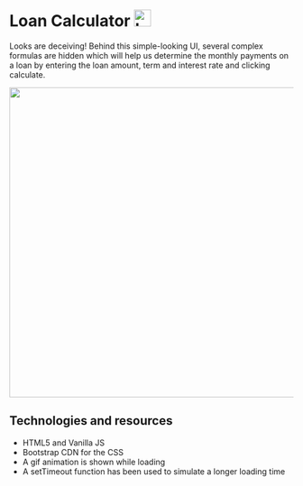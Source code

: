 # Loan Calculator <img width="30" alt="banner-github" src="https://user-images.githubusercontent.com/75860941/150024970-0ee62f83-83e9-4323-850e-5664b1eda533.png">

Looks are deceiving! Behind this simple-looking UI, several complex formulas are hidden which will help us determine the monthly payments on a loan by entering the loan amount, term and interest rate and clicking calculate.  

<img width="550" src="https://user-images.githubusercontent.com/75860941/150028892-5ce3da61-1808-4476-8ae9-97f8e6d326e4.gif" />

## Technologies and resources
- HTML5 and Vanilla JS
- Bootstrap CDN for the CSS
- A gif animation is shown while loading
- A setTimeout function has been used to simulate a longer loading time

